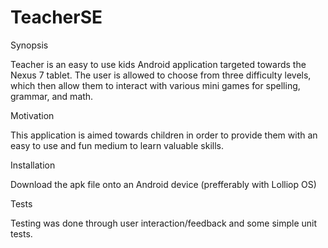 # TeacherSE

Synopsis

Teacher is an easy to use kids Android application targeted towards the Nexus 7 tablet. The user is allowed to choose from three difficulty levels, which then allow them to interact with various mini games for spelling, grammar, and math.

Motivation

This application is aimed towards children in order to provide them with an easy to use and fun medium to learn valuable skills.

Installation

Download the apk file onto an Android device (prefferably with Lolliop OS)

Tests

Testing was done through user interaction/feedback and some simple unit tests.
